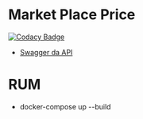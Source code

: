 # Market Place Price

[![Codacy Badge](https://api.codacy.com/project/badge/Grade/6c6ebc12fed04c0a9c1fa02a60eb9b90)](https://app.codacy.com/manual/RuanNunes/market-place-price?utm_source=github.com&utm_medium=referral&utm_content=RuanNunes/market-place-price&utm_campaign=Badge_Grade_Dashboard)

- [Swagger da API](https://market.api.jeudi.dev/swagger-ui.html)

# RUM

-   docker-compose   up --build 
